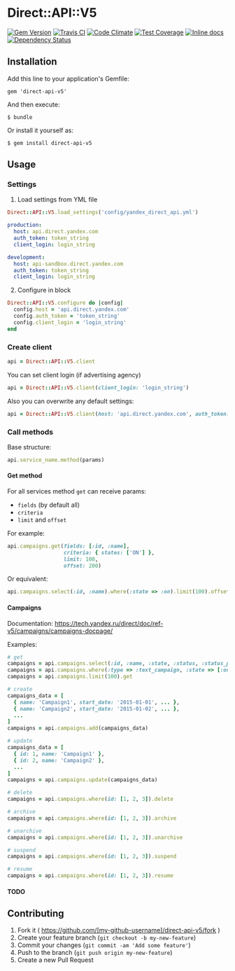 # Direct::API::V5

[![Gem Version](https://badge.fury.io/rb/direct-api-v5.svg)](https://badge.fury.io/rb/direct-api-v5)
[![Travis CI](https://travis-ci.org/hrom512/direct-api-v5.svg?branch=dev)](https://travis-ci.org/hrom512/direct-api-v5)
[![Code Climate](https://codeclimate.com/github/Hrom512/direct-api-v5/badges/gpa.svg)](https://codeclimate.com/github/Hrom512/direct-api-v5)
[![Test Coverage](https://codeclimate.com/github/Hrom512/direct-api-v5/badges/coverage.svg)](https://codeclimate.com/github/Hrom512/direct-api-v5/coverage)
[![Inline docs](http://inch-ci.org/github/hrom512/direct-api-v5.svg?branch=dev)](http://inch-ci.org/github/hrom512/direct-api-v5)
[![Dependency Status](https://gemnasium.com/hrom512/direct-api-v5.svg)](https://gemnasium.com/hrom512/direct-api-v5)


## Installation

Add this line to your application's Gemfile:

    gem 'direct-api-v5'

And then execute:

    $ bundle

Or install it yourself as:

    $ gem install direct-api-v5


## Usage

### Settings

1. Load settings from YML file

  ```ruby
  Direct::API::V5.load_settings('config/yandex_direct_api.yml')
  ```

  ```yml
  production:
    host: api.direct.yandex.com
    auth_token: token_string
    client_login: login_string

  development:
    host: api-sandbox.direct.yandex.com
    auth_token: token_string
    client_login: login_string
  ```

2. Configure in block

  ```ruby
  Direct::API::V5.configure do |config|
    config.host = 'api.direct.yandex.com'
    config.auth_token = 'token_string'
    config.client_login = 'login_string'
  end
  ```


### Create client

```ruby
api = Direct::API::V5.client
```

You can set client login (if advertising agency)

```ruby
api = Direct::API::V5.client(client_login: 'login_string')
```

Also you can overwrite any default settings:

```ruby
api = Direct::API::V5.client(host: 'api.direct.yandex.com', auth_token: 'token')
```


### Call methods

Base structure:

```ruby
api.service_name.method(params)
```


#### Get method

For all services method `get` can receive params:

- `fields` (by default all)
- `criteria`
- `limit` and `offset`

For example:

```ruby
api.campaigns.get(fields: [:id, :name],
                  criteria: { states: ['ON'] },
                  limit: 100,
                  offset: 200)
```

Or equivalent:

```ruby
api.campaigns.select(:id, :name).where(:state => :on).limit(100).offset(200).get
```


#### Campaigns

Documentation: https://tech.yandex.ru/direct/doc/ref-v5/campaigns/campaigns-docpage/

Examples:

```ruby
# get
campaigns = api.campaigns.select(:id, :name, :state, :status, :status_payment).get
campaigns = api.campaigns.where(:type => :text_campaign, :state => [:on, :off]).get
campaigns = api.campaigns.limit(100).get

# create
campaigns_data = [
  { name: 'Campaign1', start_date: '2015-01-01', ... },
  { name: 'Campaign2', start_date: '2015-01-02', ... },
  ...
]
campaigns = api.campaigns.add(campaigns_data)

# update
campaigns_data = [
  { id: 1, name: 'Campaign1' },
  { id: 2, name: 'Campaign2' },
  ...
]
campaigns = api.campaigns.update(campaigns_data)

# delete
campaigns = api.campaigns.where(id: [1, 2, 3]).delete

# archive
campaigns = api.campaigns.where(id: [1, 2, 3]).archive

# unarchive
campaigns = api.campaigns.where(id: [1, 2, 3]).unarchive

# suspend
campaigns = api.campaigns.where(id: [1, 2, 3]).suspend

# resume
campaigns = api.campaigns.where(id: [1, 2, 3]).resume
```

#### TODO

## Contributing

1. Fork it ( https://github.com/[my-github-username]/direct-api-v5/fork )
2. Create your feature branch (`git checkout -b my-new-feature`)
3. Commit your changes (`git commit -am 'Add some feature'`)
4. Push to the branch (`git push origin my-new-feature`)
5. Create a new Pull Request
